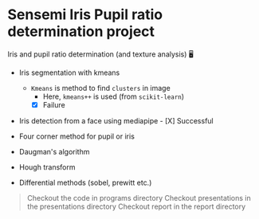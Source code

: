 # Sensemi Iris Pupil ratio determination project
Iris and pupil ratio determination (and texture analysis) 🖥️

* Iris segmentation with kmeans
  - `Kmeans` is method to find `clusters` in image
      - Here, `kmeans++` is used (from `scikit-learn`)
      - [X] Failure

* Iris detection from a face using mediapipe
       - [X] Successful

* Four corner method for pupil or iris

* Daugman's algorithm

* Hough transform

* Differential methods (sobel, prewitt etc.)

> Checkout the code in programs directory
> Checkout presentations in the presentations directory
> Checkout report in the report directory
